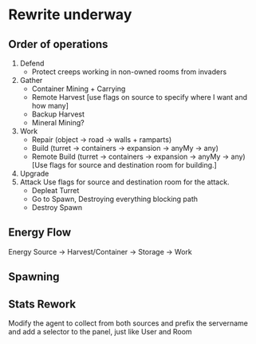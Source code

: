 # Rewrite underway

## Order of operations
1. Defend
    - Protect creeps working in non-owned rooms from invaders
2. Gather
    - Container Mining + Carrying
    - Remote Harvest [use flags on source to specify where I want and how many]
    - Backup Harvest 
    - Mineral Mining?
3. Work
    - Repair (object -> road -> walls + ramparts)
    - Build (turret -> containers -> expansion -> anyMy -> any)
    - Remote Build (turret -> containers -> expansion -> anyMy -> any) [Use flags for source and destination room for building.]
4. Upgrade
5. Attack
Use flags for source and destination room for the attack.
	- Depleat Turret
	- Go to Spawn, Destroying everything blocking path
	- Destroy Spawn

## Energy Flow
Energy Source -> Harvest/Container -> Storage -> Work

## Spawning
## Stats Rework
Modify the agent to collect from both sources and prefix the servername and add a selector to the panel, just like User and Room
